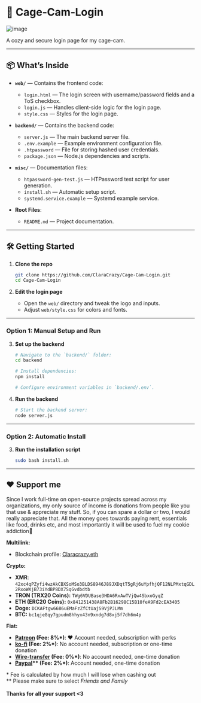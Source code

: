 # 🐾 Cage‑Cam‑Login

![image](https://github.com/user-attachments/assets/58cf67e3-aae1-45c8-a4d3-c7c9f6cba84d)

A cozy and secure login page for my cage-cam. 

---

## 📦 What’s Inside

* **`web/`** — Contains the frontend code:
  - `login.html` — The login screen with username/password fields and a ToS checkbox.
  - `login.js` — Handles client-side logic for the login page.
  - `style.css` — Styles for the login page.

* **`backend/`** — Contains the backend code:
  - `server.js` — The main backend server file.
  - `.env.example` — Example environment configuration file.
  - `.htpassword` — File for storing hashed user credentials.
  - `package.json` — Node.js dependencies and scripts.

* **`misc/`** — Documentation files:
  - `htpassword-gen-test.js` — HTPassword test script for user generation.
  - `install.sh` — Automatic setup script.
  - `systemd.service.example` — Systemd example service.

* **Root Files**:
  - `README.md` — Project documentation.

---

## 🛠️ Getting Started

1. **Clone the repo**

   ```bash
   git clone https://github.com/ClaraCrazy/Cage-Cam-Login.git
   cd Cage-Cam-Login
   ```

2. **Edit the login page**

   * Open the `web/` directory and tweak the logo and inputs.
   * Adjust `web/style.css` for colors and fonts.

---

### Option 1: Manual Setup and Run

3. **Set up the backend**

   ```bash
   # Navigate to the `backend/` folder:
   cd backend

   # Install dependencies:
   npm install

   # Configure environment variables in `backend/.env`.
   ```

4. **Run the backend**

   ```bash
   # Start the backend server:
   node server.js
   ```

---

### Option 2: Automatic Install

3. **Run the installation script**

   ```bash
   sudo bash install.sh
   ```

---

## ❤️ Support me

<!--
Pwease support me >.<
-->  

<p>Since I work full-time on open-source projects spread across my organizations, my only source of income is donations from people like you that use & appreciate my stuff. So, if you can spare a dollar or two, I would really appreciate that. All the money goes towards paying rent, essentials like food, drinks etc, and most importantly it will be used to fuel my cookie addiction🍪<br></p>

**Multilink:**
- Blockchain profile: [Claracrazy.eth](https://profile.crazyco.xyz)<br>

**Crypto:**
- **XMR**: `42xc4qPZyfi4wzAkCBXSoMSo3BLDS8946J89JXDqtT5gRj6uYpfhjQF12NLPMxtqGDL2RxoWXjB73iYdBP8DX7SqGvdbdtb`<br>
- **TRON (TRX20 Coins):** `TWg6VDUBase3HDA6RxAwTVjQw4SbxoGyqZ`<br>
- **ETH (ERC20 Coins):** `0x841251438A8Fb2B16298C15B10feA9Fd2cEA3405`<br>
- **Doge:** `DCKAFtgw6686uEMaFzZfCtUajS9VjPJLMm`<br>
- **BTC:** `bc1qje8qy7gpudm8hhyx43n9xndg7d8xj5f7dh6m4p`<br>

**Fiat:**
- **[Patreon](https://patreon.com/crazyco) (Fee: 8%\*)**: ❤️ Account needed, subscription with perks
- **[ko-fi](https://ko-fi.com/crazyco) (Fee: 2%\*)**: No account needed, subscription or one-time donation
- **[Wire-transfer](https://bunq.me/ClaraCrazy) (Fee: 0%\*)**: No account needed, one-time donation
- **[Paypal](https://paypal.me/ClaraCrazy)\*\* (Fee: 2%\*)**: Account needed, one-time donation

\* Fee is calculated by how much I will lose when cashing out<br>
\*\* Please make sure to select *Friends and Family*<br><br>
**Thanks for all your support <3**

